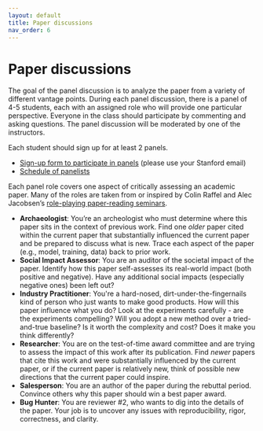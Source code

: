 ```yaml
---
layout: default
title: Paper discussions
nav_order: 6
---
```

# Paper discussions

The goal of the panel discussion is to analyze the paper from a variety of different vantage points.  During each panel discussion, there is a panel of 4-5 students, each with an assigned role who will provide one particular perspective. Everyone in the class should participate by commenting and asking questions. The panel discussion will be moderated by one of the instructors. 

Each student should sign up for at least 2 panels. 
- [Sign-up form to participate in panels](https://forms.gle/tfZ8xnqDvagPpVg19) (please use your Stanford email)
- [Schedule of panelists](https://docs.google.com/spreadsheets/d/14NW3nesdE74VZFDPd-0cEFlyUwd6gnfn85OIuO-oflU/edit?usp=sharing)

Each panel role covers one aspect of critically assessing an academic paper. Many of the roles are taken from or inspired by Colin Raffel and Alec Jacobsen’s [role-playing paper-reading seminars](https://colinraffel.com/blog/role-playing-seminar.html).

- **Archaeologist**: You’re an archeologist who must determine where this paper sits in the context of previous work. Find one *older* paper cited within the current paper that substantially influenced the current paper and be prepared to discuss what is new. Trace each aspect of the paper (e.g., model, training, data) back to prior work. 
- **Social Impact Assessor**: You are an auditor of the societal impact of the paper. Identify how this paper self-assesses its real-world impact (both positive and negative). Have any additional social impacts (especially negative ones) been left out?
- **Industry Practitioner**: You're a hard-nosed, dirt-under-the-fingernails kind of person who just wants to make good products. How will this paper influence what you do? Look at the experiments carefully - are the experiments compelling? Will you adopt a new method over a tried-and-true baseline?  Is it worth the complexity and cost?  Does it make you think differently?
- **Researcher**: You are on the test-of-time award committee and are trying to assess the impact of this work after its publication. Find *newer* papers that cite this work and were substantially influenced by the current paper, or if the current paper is relatively new, think of possible new directions that the current paper could inspire.
- **Salesperson**: You are an author of the paper during the rebuttal period. Convince others why this paper should win a best paper award.
- **Bug Hunter**: You are reviewer #2, who wants to dig into the details of the paper. Your job is to uncover any issues with reproducibility, rigor, correctness, and clarity.
